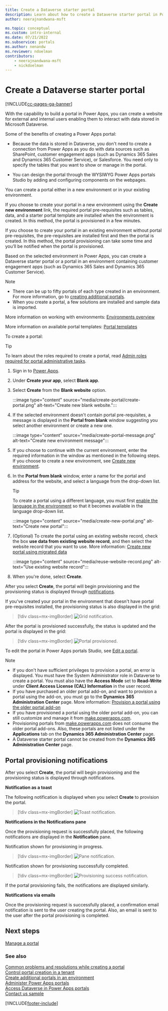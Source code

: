 ```yaml
---
title: Create a Dataverse starter portal
description: Learn about how to create a Dataverse starter portal in Power Apps.
author: neerajnandwana-msft

ms.topic: conceptual
ms.custom: intro-internal
ms.date: 07/21/2022
ms.subservice: portals
ms.author: nenandw
ms.reviewer: ndoelman
contributors:
    - neerajnandwana-msft
    - nickdoelman
---
```


# Create a Dataverse starter portal


[!INCLUDE[cc-pages-ga-banner](../../includes/cc-pages-ga-banner.md)]

With the capability to build a portal in Power Apps, you can create a website for external and internal users enabling them to interact with data stored in Microsoft Dataverse.

Some of the benefits of creating a Power Apps portal:

- Because the data is stored in Dataverse, you don't need to create a connection from Power Apps as you do with data sources such as SharePoint, customer engagement apps (such as Dynamics 365 Sales and Dynamics 365 Customer Service), or Salesforce. You need only to specify the tables that you want to show or manage in the portal.

- You can design the portal through the WYSIWYG Power Apps portals Studio by adding and configuring components on the webpages.

You can create a portal either in a new environment or in your existing environment.

If you choose to create your portal in a new environment using the **Create new environment** link, the required portal pre-requisites such as tables, data, and a starter portal template are installed when the environment is created. In this method, the portal is provisioned in a few minutes.

If you choose to create your portal in an existing environment without portal pre-requisites, the pre-requisites are installed first and then the portal is created. In this method, the portal provisioning can take some time and you’ll be notified when the portal is provisioned.

Based on the selected environment in Power Apps, you can create a Dataverse starter portal or a portal in an environment containing customer engagement apps (such as Dynamics 365 Sales and Dynamics 365 Customer Service).

> [!NOTE]
> - There can be up to fifty portals of each type created in an environment. For more information, go to [creating additional portals](create-additional-portals.md).
> - When you create a portal, a few solutions are installed and sample data is imported.

More information on working with environments: [Environments overview](/power-platform/admin/environments-overview)

More information on available portal templates: [Portal templates](portal-templates.md)

To create a portal:

> [!TIP]
> To learn about the roles required to create a portal, read [Admin roles required for portal administrative tasks](admin/portal-admin-roles.md).

1. Sign in to [Power Apps](https://make.powerapps.com).  

1. Under **Create your app**, select **Blank app**.

1. Select **Create** from the **Blank website** option.

    :::image type="content" source="media/create-portal/create-portal.png" alt-text="Create new blank website.":::

1. If the selected environment doesn't contain portal pre-requisites, a message is displayed in the **Portal from blank** window suggesting you select another environment or create a new one.

    :::image type="content" source="media/create-portal-message.png" alt-text="Create new environment message":::

1. If you choose to continue with the current environment, enter the required information in the window as mentioned in the following steps. If you choose to create a new environment, see [Create new environment](create-additional-portals.md#create-new-environment).

1. In the **Portal from blank** window, enter a name for the portal and address for the website, and select a language from the drop-down list.

    > [!TIP]
    > To create a portal using a different language, you must first [enable the language in the environment](/power-platform/admin/enable-languages#enable-the-language) so that it becomes available in the language drop-down list.

    :::image type="content" source="media/create-new-portal.png" alt-text="Create new portal":::

1. (Optional) To create the portal using an existing website record, check the box **use data from existing website record**, and then select the website record that you want to use. More information: [Create new portal using migrated data](admin/migrate-portal-configuration.md#create-new-portal-using-migrated-data)

    :::image type="content" source="media/reuse-website-record.png" alt-text="Use existing website record":::

1. When you're done, select **Create**.

After you select **Create**, the portal will begin provisioning and the provisioning status is displayed through [notifications](#portal-provisioning-notifications).

If you've created your portal in the environment that doesn't have portal pre-requisites installed, the provisioning status is also displayed in the grid:

> [!div class=mx-imgBorder]
> ![Grid notification.](media/provision-progress-notif.png "Grid notification")

After the portal is provisioned successfully, the status is updated and the portal is displayed in the grid:

> [!div class=mx-imgBorder]
> ![Portal provisioned.](media/recent-apps.png "Portal provisioned")

To edit the portal in Power Apps portals Studio, see [Edit a portal](manage-existing-portals.md#edit).

> [!NOTE]
> - If you don't have sufficient privileges to provision a portal, an error is displayed. You must have the System Administrator role in Dataverse to create a portal. You must also have the **Access Mode** set to **Read-Write** under **Client Access License (CAL) Information** in the user record.
> - If you have purchased an older portal add-on, and want to provision a portal using the add-on, you must go to the **Dynamics 365 Administration Center** page. More information: [Provision a portal using the older portal add-on](provision-portal-add-on.md)
> - If you have provisioned a portal using the older portal add-on, you can still customize and manage it from [make.powerapps.com](https://make.powerapps.com).
> - Provisioning portals from [make.powerapps.com](https://make.powerapps.com) does not consume the older portal add-ons. Also, these portals are not listed under the **Applications** tab on the **Dynamics 365 Administration Center** page.
> - A Dataverse starter portal cannot be created from the **Dynamics 365 Administration Center** page.

## Portal provisioning notifications

After you select **Create**, the portal will begin provisioning and the provisioning status is displayed through notifications.

**Notification as a toast**

The following notification is displayed when you select **Create** to provision the portal.

> [!div class=mx-imgBorder]
> ![Toast notification.](media/toast-notif.png "Toast notification") 

**Notifications in the Notifications pane**

Once the provisioning request is successfully placed, the following notifications are displayed in the **Notification** pane.

Notification shown for provisioning in progress.

> [!div class=mx-imgBorder]
> ![Pane notification.](media/pane-notif.png "Pane notification")

Notification shown for provisioning successfully completed.

> [!div class=mx-imgBorder]
> ![Provisioning success notification.](media/provision-complete-notif.png "Provisioning success notification") 

If the portal provisioning fails, the notifications are displayed similarly.
  
**Notifications via emails**

Once the provisioning request is successfully placed, a confirmation email notification is sent to the user creating the portal. Also, an email is sent to the user after the portal provisioning is completed.

## Next steps

[Manage a portal](manage-existing-portals.md)

### See also

[Common problems and resolutions while creating a portal](create-common-problems.md) <br>
[Control portal creation in a tenant](control-portal-creation.md) <br>
[Create additional portals in an environment](create-additional-portals.md) <br>
[Administer Power Apps portals](/training/paths/administer-portals/) <br>
[Access Dataverse in Power Apps portals](/training/modules/portals-access-data-platform/) <br>
[Contact us sample](contact-us-sample.md)

[!INCLUDE[footer-include](../../includes/footer-banner.md)]
